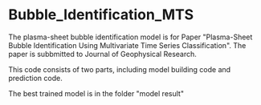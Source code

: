 # Bubble_Identification_MTS

The plasma-sheet bubble identification model is for Paper "Plasma-Sheet Bubble Identification Using Multivariate Time Series Classification". The paper is subbmitted to Journal of Geophysical Research.

This code consists of two parts, including model building code and prediction code.

The best trained model is in the folder "model result"
## 

## 

##
